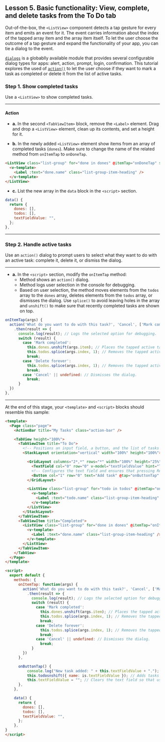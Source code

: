 ## Lesson 5. Basic functionality: View, complete, and delete tasks from the To Do tab

Out-of-the-box, the `<ListView>` component detects a tap gesture for every item and emits an event for it. The event carries information about the index of the tapped array item and the array item itself. To let the user choose the outcome of a tap gesture and expand the functionality of your app, you can tie a dialog to the event.

[`dialogs`](https://docs.nativescript.org/api-reference/modules/_ui_dialogs_) is a globablly available module that provides several configurable dialog types for apps: alert, action, prompt, login, confirmation. This tutorial explores the used of [`action()`](https://nativescript-vue.org/en/docs/elements/dialogs/action/) to let the user choose if they want to mark a task as completed or delete it from the list of active tasks.

### Step 1. Show completed tasks

Use a `<ListView>` to show completed tasks.

<hr data-action="start" />

#### Action

* **a.** In the second `<TabViewItem>` block, remove the `<Label>` element. Drag and drop a `<ListView>` element, clean up its contents, and set a height for it.

* **b.** In the newly added `<ListView>` element show items from an array of completed tasks (`dones`). Make sure to change the name of the related method from `onItemTap` to `onDoneTap`.

```HTML
<ListView class="list-group" for="done in dones" @itemTap="onDoneTap" style="height:75%">
  <v-template>
    <Label :text="done.name" class="list-group-item-heading" />
  </v-template>
</ListView>
```

* **c.** List the new array in the `data` block in the `<script>` section.

```JavaScript
data() {
  return {
    dones: [],
    todos: [],
    textFieldValue: "",
  };
},
```

<hr data-action="end" />

### Step 2. Handle active tasks

Use an `action()` dialog to prompt users to select what they want to do with an active task: complete it, delete it, or dismiss the dialog.

<hr data-action="start" />

* **a.** In the `<script>` section, modify the `onItemTap` method:
  * Method shows an `action()` dialog.
  * Method logs user selection in the console for debugging.
  * Based on user selection, the method moves elements from the `todos` array to the `dones` array, deletes elements from the `todos` array, or dismisses the dialog. Use `splice()` to avoid leaving holes in the array and `unshift()` to make sure that recently completed tasks are shown on top.

```JavaScript
onItemTap(args) {
  action('What do you want to do with this task?', 'Cancel', ['Mark completed', 'Delete forever'])
    .then(result => {
      console.log(result); // Logs the selected option for debugging.
      switch (result) {
        case 'Mark completed':
          this.dones.unshift(args.item); // Places the tapped active task at the top of the completed tasks.
          this.todos.splice(args.index, 1); // Removes the tapped active task.
          break;
        case 'Delete forever':
          this.todos.splice(args.index, 1); // Removes the tapped active task.
          break;
        case 'Cancel' || undefined: // Dismisses the dialog.
          break;
      }
  }) 
},
```

<hr data-action="end" />

At the end of this stage, your `<template>` and `<script>` blocks should resemble this sample:

```HTML
<template>
  <Page class="page">
    <ActionBar title="My Tasks" class="action-bar" />

    <TabView height="100%">
      <TabViewItem title="To Do">
        <!-- Positions an input field, a button, and the list of tasks in a vertical stack. -->
        <StackLayout orientation="vertical" width="100%" height="100%">

          <GridLayout columns="2*,*" rows="*" width="100%" height="25%">
            <TextField col="0" row="0" v-model="textFieldValue" hint="Type new task..." editable="true" @returnPress="onButtonTap" />
            <!-- Configures the text field and ensures that pressing Return on the keyboard produces the same result as tapping the button. -->
            <Button col="1" row="0" text="Add task" @tap="onButtonTap" />
          </GridLayout>

          <ListView class="list-group" for="todo in todos" @itemTap="onItemTap" style="height:75%">
            <v-template>
              <Label :text="todo.name" class="list-group-item-heading" />
            </v-template>
          </ListView>
        </StackLayout>
      </TabViewItem>
      <TabViewItem title="Completed">
        <ListView class="list-group" for="done in dones" @itemTap="onItemTap" style="height:75%">
          <v-template>
            <Label :text="done.name" class="list-group-item-heading" />
          </v-template>
        </ListView>
      </TabViewItem>
    </TabView>
  </Page>
</template>

<script>
  export default {
    methods: {
      onItemTap: function(args) {
        action('What do you want to do with this task?', 'Cancel', ['Mark completed', 'Delete forever']) 
          .then(result => { 
            console.log(result); // Logs the selected option for debugging.
            switch (result) {
              case 'Mark completed': 
                this.dones.unshift(args.item); // Places the tapped active task at the top of the completed tasks.
                this.todos.splice(args.index, 1); // Removes the tapped active  task.
                break;
              case 'Delete forever':
                this.todos.splice(args.index, 1); // Removes the tapped active task.
                break; 
              case 'Cancel' || undefined: // Dismisses the dialog.
                break; 
            }
        })
      },

      onButtonTap() {
          console.log("New task added: " + this.textFieldValue + "."); // Logs the newly added task in the console for bugging.
          this.todosnshift({ name: is.textFieldValue }); // Adds tasks in the ToDo array. Newly added tasks are immediately shown on the screen.
          this.textFieldValue = ""; // Clears the text field so that users can start adding new tasks immediately.
      },
    },

    data() {
      return {
        dones: [],
        todos: [],
        textFieldValue: "",
      };
    },
}
</script>
```